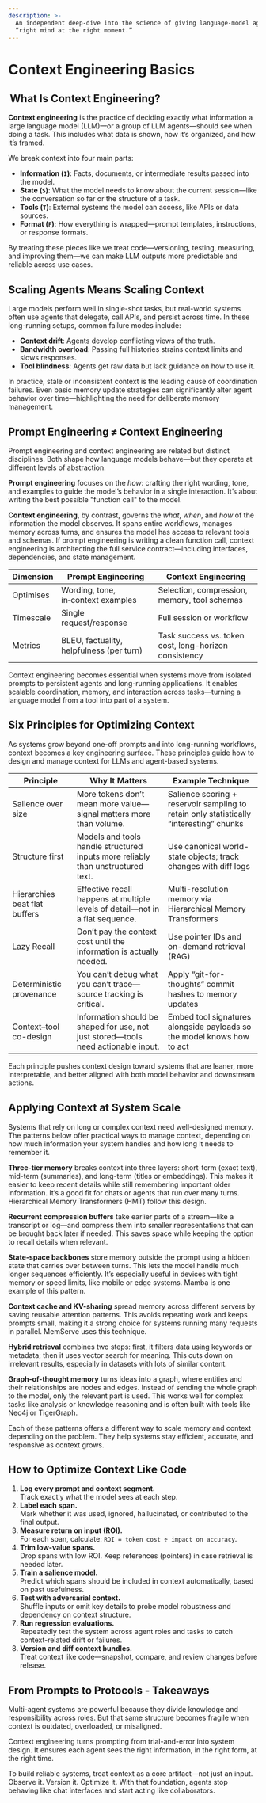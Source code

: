 ```yaml
---
description: >-
  An independent deep‑dive into the science of giving language‑model agents the
  “right mind at the right moment.”
---
```


# Context Engineering Basics

##  What Is Context Engineering?

**Context engineering** is the practice of deciding exactly what information a large language model (LLM)—or a group of LLM agents—should see when doing a task. This includes what data is shown, how it’s organized, and how it’s framed.

We break context into four main parts:

* **Information (`I`)**: Facts, documents, or intermediate results passed into the model.
* **State (`S`)**: What the model needs to know about the current session—like the conversation so far or the structure of a task.
* **Tools (`T`)**: External systems the model can access, like APIs or data sources.
* **Format (`F`)**: How everything is wrapped—prompt templates, instructions, or response formats.

By treating these pieces like we treat code—versioning, testing, measuring, and improving them—we can make LLM outputs more predictable and reliable across use cases.

## Scaling Agents Means Scaling Context&#x20;

Large models perform well in single-shot tasks, but real-world systems often use agents that delegate, call APIs, and persist across time. In these long-running setups, common failure modes include:&#x20;

* **Context drift**: Agents develop conflicting views of the truth.
* **Bandwidth overload**: Passing full histories strains context limits and slows responses.
* **Tool blindness**: Agents get raw data but lack guidance on how to use it.

In practice, stale or inconsistent context is the leading cause of coordination failures. Even basic memory update strategies can significantly alter agent behavior over time—highlighting the need for deliberate memory management.&#x20;

## Prompt Engineering ≠ Context Engineering

Prompt engineering and context engineering are related but distinct disciplines. Both shape how language models behave—but they operate at different levels of abstraction.

**Prompt engineering** focuses on the _how_: crafting the right wording, tone, and examples to guide the model’s behavior in a single interaction. It’s about writing the best possible "function call" to the model.

**Context engineering**, by contrast, governs the _what_, _when_, and _how_ of the information the model observes. It spans entire workflows, manages memory across turns, and ensures the model has access to relevant tools and schemas. If prompt engineering is writing a clean function call, context engineering is architecting the full service contract—including interfaces, dependencies, and state management.

| Dimension | Prompt Engineering	                      | Context Engineering                                   |
| --------- | ---------------------------------------- | ----------------------------------------------------- |
| Optimises | Wording, tone, in‑context examples       | Selection, compression, memory, tool schemas          |
| Timescale | Single request/response                  | Full session or workflow                              |
| Metrics   | BLEU, factuality, helpfulness (per turn) | Task success vs. token cost, long-horizon consistency |

Context engineering becomes essential when systems move from isolated prompts to persistent agents and long-running applications. It enables scalable coordination, memory, and interaction across tasks—turning a language model from a tool into part of a system.

## Six Principles for Optimizing Context

As systems grow beyond one-off prompts and into long-running workflows, context becomes a key engineering surface. These principles guide how to design and manage context for LLMs and agent-based systems.

| Principle                     | Why It Matters	                                                                    | Example Technique                                                                       |
| ----------------------------- | ---------------------------------------------------------------------------------- | --------------------------------------------------------------------------------------- |
| Salience over size            | More tokens don’t mean more value—signal matters more than volume.                 | Salience scoring + reservoir sampling to retain only statistically “interesting” chunks |
| Structure first               | Models and tools handle structured inputs more reliably than unstructured text.    | Use canonical world-state objects; track changes with diff logs                         |
| Hierarchies beat flat buffers | Effective recall happens at multiple levels of detail—not in a flat sequence.      | Multi-resolution memory via Hierarchical Memory Transformers                            |
| Lazy Recall                   | Don’t pay the context cost until the information is actually needed.               | Use pointer IDs and on-demand retrieval (RAG)                                           |
| Deterministic provenance      | You can’t debug what you can’t trace—source tracking is critical.                  | Apply “git-for-thoughts” commit hashes to memory updates                                |
| Context–tool co-design        | Information should be shaped for use, not just stored—tools need actionable input. | Embed tool signatures alongside payloads so the model knows how to act                  |

Each principle pushes context design toward systems that are leaner, more interpretable, and better aligned with both model behavior and downstream actions.

## **Applying Context at System Scale**

Systems that rely on long or complex context need well-designed memory. The patterns below offer practical ways to manage context, depending on how much information your system handles and how long it needs to remember it.

**Three-tier memory** breaks context into three layers: short-term (exact text), mid-term (summaries), and long-term (titles or embeddings). This makes it easier to keep recent details while still remembering important older information. It’s a good fit for chats or agents that run over many turns. Hierarchical Memory Transformers (HMT) follow this design.

**Recurrent compression buffers** take earlier parts of a stream—like a transcript or log—and compress them into smaller representations that can be brought back later if needed. This saves space while keeping the option to recall details when relevant.

**State-space backbones** store memory outside the prompt using a hidden state that carries over between turns. This lets the model handle much longer sequences efficiently. It’s especially useful in devices with tight memory or speed limits, like mobile or edge systems. Mamba is one example of this pattern.

**Context cache and KV-sharing** spread memory across different servers by saving reusable attention patterns. This avoids repeating work and keeps prompts small, making it a strong choice for systems running many requests in parallel. MemServe uses this technique.

**Hybrid retrieval** combines two steps: first, it filters data using keywords or metadata; then it uses vector search for meaning. This cuts down on irrelevant results, especially in datasets with lots of similar content.

**Graph-of-thought memory** turns ideas into a graph, where entities and their relationships are nodes and edges. Instead of sending the whole graph to the model, only the relevant part is used. This works well for complex tasks like analysis or knowledge reasoning and is often built with tools like Neo4j or TigerGraph.

Each of these patterns offers a different way to scale memory and context depending on the problem. They help systems stay efficient, accurate, and responsive as context grows.

## How to Optimize Context Like Code

1. **Log every prompt and context segment.**\
   Track exactly what the model sees at each step.
2. **Label each span.**\
   Mark whether it was used, ignored, hallucinated, or contributed to the final output.
3. **Measure return on input (ROI).**\
   For each span, calculate: `ROI = token cost ÷ impact on accuracy`.
4. **Trim low-value spans.**\
   Drop spans with low ROI. Keep references (pointers) in case retrieval is needed later.
5. **Train a salience model.**\
   Predict which spans should be included in context automatically, based on past usefulness.
6. **Test with adversarial context.**\
   Shuffle inputs or omit key details to probe model robustness and dependency on context structure.
7. **Run regression evaluations.**\
   Repeatedly test the system across agent roles and tasks to catch context-related drift or failures.
8. **Version and diff context bundles.**\
   Treat context like code—snapshot, compare, and review changes before release.

## From Prompts to Protocols - Takeaways&#x20;

Multi-agent systems are powerful because they divide knowledge and responsibility across roles. But that same structure becomes fragile when context is outdated, overloaded, or misaligned.

Context engineering turns prompting from trial-and-error into system design. It ensures each agent sees the right information, in the right form, at the right time.

To build reliable systems, treat context as a core artifact—not just an input. Observe it. Version it. Optimize it. With that foundation, agents stop behaving like chat interfaces and start acting like collaborators.
